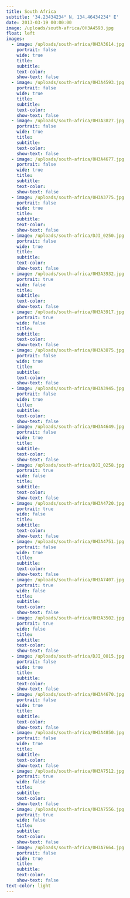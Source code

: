 ```yaml
---
title: South Africa
subtitle: '34.23434234° N, 134.46434234° E'
date: 2013-03-19 00:00:00
image: /uploads/south-africa/0H3A4593.jpg
float: left
images:
  - image: /uploads/south-africa/0H3A3614.jpg
    portrait: false
    wide: true
    title:
    subtitle:
    text-color:
    show-text: false
  - image: /uploads/south-africa/0H3A4593.jpg
    portrait: false
    wide: true
    title:
    subtitle:
    text-color:
    show-text: false
  - image: /uploads/south-africa/0H3A3827.jpg
    portrait: false
    wide: true
    title:
    subtitle:
    text-color:
    show-text: false
  - image: /uploads/south-africa/0H3A4677.jpg
    portrait: false
    wide: true
    title:
    subtitle:
    text-color:
    show-text: false
  - image: /uploads/south-africa/0H3A3775.jpg
    portrait: false
    wide: true
    title:
    subtitle:
    text-color:
    show-text: false
  - image: /uploads/south-africa/DJI_0250.jpg
    portrait: false
    wide: true
    title:
    subtitle:
    text-color:
    show-text: false
  - image: /uploads/south-africa/0H3A3932.jpg
    portrait: true
    wide: false
    title:
    subtitle:
    text-color:
    show-text: false
  - image: /uploads/south-africa/0H3A3917.jpg
    portrait: true
    wide: false
    title:
    subtitle:
    text-color:
    show-text: false
  - image: /uploads/south-africa/0H3A3875.jpg
    portrait: false
    wide: true
    title:
    subtitle:
    text-color:
    show-text: false
  - image: /uploads/south-africa/0H3A3945.jpg
    portrait: false
    wide: true
    title:
    subtitle:
    text-color:
    show-text: false
  - image: /uploads/south-africa/0H3A4649.jpg
    portrait: false
    wide: true
    title:
    subtitle:
    text-color:
    show-text: false
  - image: /uploads/south-africa/DJI_0258.jpg
    portrait: true
    wide: false
    title:
    subtitle:
    text-color:
    show-text: false
  - image: /uploads/south-africa/0H3A4720.jpg
    portrait: true
    wide: false
    title:
    subtitle:
    text-color:
    show-text: false
  - image: /uploads/south-africa/0H3A4751.jpg
    portrait: false
    wide: true
    title:
    subtitle:
    text-color:
    show-text: false
  - image: /uploads/south-africa/0H3A7407.jpg
    portrait: true
    wide: false
    title:
    subtitle:
    text-color:
    show-text: false
  - image: /uploads/south-africa/0H3A3502.jpg
    portrait: true
    wide: false
    title:
    subtitle:
    text-color:
    show-text: false
  - image: /uploads/south-africa/DJI_0015.jpg
    portrait: false
    wide: true
    title:
    subtitle:
    text-color:
    show-text: false
  - image: /uploads/south-africa/0H3A4670.jpg
    portrait: false
    wide: true
    title:
    subtitle:
    text-color:
    show-text: false
  - image: /uploads/south-africa/0H3A4850.jpg
    portrait: false
    wide: true
    title:
    subtitle:
    text-color:
    show-text: false
  - image: /uploads/south-africa/0H3A7512.jpg
    portrait: true
    wide: false
    title:
    subtitle:
    text-color:
    show-text: false
  - image: /uploads/south-africa/0H3A7556.jpg
    portrait: true
    wide: false
    title:
    subtitle:
    text-color:
    show-text: false
  - image: /uploads/south-africa/0H3A7664.jpg
    portrait: false
    wide: true
    title:
    subtitle:
    text-color:
    show-text: false
text-color: light
---
```



